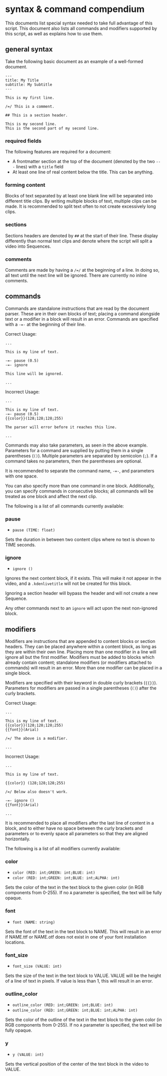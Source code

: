 # syntax & command compendium

This documents list special syntax needed to take full advantage of this script. This document also lists all commands and modifiers supported by this script, as well as explains how to use them.

## general syntax

Take the following basic document as an example of a well-formed document.

```
---
title: My Title
subtitle: My Subtitle
---

This is my first line.

/=/ This is a comment.

## This is a section header.

This is my second line.
This is the second part of my second line.
```

### required fields

The following features are required for a document:

- A frontmatter section at the top of the document (denoted by the two `---` lines) with a `title` field
- At least one line of real content below the title. This can be anything.

### forming content

Blocks of text separated by at least one blank line will be separated into different title clips. By writing multiple blocks of text, multiple clips can be made. It is recommended to split text often to not create excessively long clips.

### sections

Sections headers are denoted by `##` at the start of their line. These display differently than normal text clips and denote where the script will split a video into Sequences.

### comments

Comments are made by having a `/=/` at the beginning of a line. In doing so, all text until the next line will be ignored. There are currently no inline comments.



## commands

Commands are standalone instructions that are read by the document parser. These are in their own blocks of text; placing a command alongside text or a modifier in a block will result in an error. Commands are specified with a `-=-` at the beginning of their line.

Correct Usage:

```
...

This is my line of text.

-=- pause (0.5)
-=- ignore

This line will be ignored.

...
```

Incorrect Usage:

```
...

This is my line of text.
-=- pause (0.5)
{{color}}(128;128;128;255)

The parser will error before it reaches this line.

...
```

Commands may also take parameters, as seen in the above example. Parameters for a command are supplied by putting them in a single parentheses (`()`). Multiple parameters are separated by semicolon (`;`). If a command takes no parameters, then the parentheses are optional.

It is recommended to separate the command name, `-=-`, and parameters with one space.

You can also specify more than one command in one block. Additionally, you can specify commands in consecutive blocks; all commands will be treated as one block and affect the next clip.

The following is a list of all commands currently available:

### pause

- `pause (TIME: float)`

Sets the duration in between two content clips where no text is shown to TIME seconds.

### ignore

- `ignore ()`

Ignores the next content block, if it exists. This will make it not appear in the video, and a `.kdenlivetitle` will not be created for this block.

Ignoring a section header will bypass the header and will not create a new Sequence.

Any other commands next to an `ignore` will act upon the next non-ignored block.



## modifiers

Modifiers are instructions that are appended to content blocks or section headers. They can be placed anywhere within a content block, as long as they are within their own line. Placing more than one modifier in a line will ignore all but the first modifier. Modifiers must be added to blocks which already contain content; standalone modifiers (or modifiers attached to commands) will result in an error. More than one modifier can be placed in a single block.

Modifiers are specified with their keyword in double curly brackets (`{{}}`). Parameters for modifiers are passed in a single parentheses (`()`) after the curly brackets.

Correct Usage:

```
...

This is my line of text.
{{color}}(128;128;128;255)
{{font}}(Arial)

/=/ The above is a modifier.

...
```

Incorrect Usage:

```
...

This is my line of text.

{{color}} (128;128;128;255)

/=/ Below also doesn't work.

-=- ignore ()
{{font}}(Arial)

...
```

It is recommended to place all modifiers after the last line of content in a block, and to either have no space between the curly brackets and parameters or to evenly space all parameters so that they are aligned horizontally.

The following is a list of all modifiers currently available:

### color

- `color (RED: int;GREEN: int;BLUE: int)`
- `color (RED: int;GREEN: int;BLUE: int;ALPHA: int)`

Sets the color of the text in the text block to the given color (in RGB components from 0-255). If no `A` parameter is specified, the text will be fully opaque.

### font

- `font (NAME: string)`

Sets the font of the text in the text block to NAME. This will result in an error if NAME.ttf or NAME.otf does not exist in one of your font installation locations.

### font_size

- `font_size (VALUE: int)`

Sets the size of the text in the text block to VALUE. VALUE will be the height of a line of text in pixels. If value is less than 1, this will result in an error.

### outline_color

- `outline_color (RED: int;GREEN: int;BLUE: int)`
- `outline_color (RED: int;GREEN: int;BLUE: int;ALPHA: int)`

Sets the color of the outline of the text in the text block to the given color (in RGB components from 0-255). If no `A` parameter is specified, the text will be fully opaque.

### y

- `y (VALUE: int)`

Sets the vertical position of the center of the text block in the video to VALUE.
